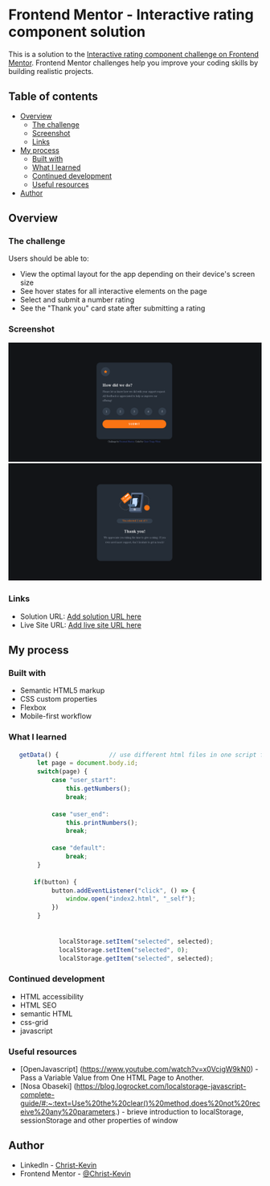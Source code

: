 # Frontend Mentor - Interactive rating component solution

This is a solution to the [Interactive rating component challenge on Frontend Mentor](https://www.frontendmentor.io/challenges/interactive-rating-component-koxpeBUmI). Frontend Mentor challenges help you improve your coding skills by building realistic projects. 

## Table of contents

- [Overview](#overview)
  - [The challenge](#the-challenge)
  - [Screenshot](#screenshot)
  - [Links](#links)
- [My process](#my-process)
  - [Built with](#built-with)
  - [What I learned](#what-i-learned)
  - [Continued development](#continued-development)
  - [Useful resources](#useful-resources)
- [Author](#author)

## Overview

### The challenge

Users should be able to:

- View the optimal layout for the app depending on their device's screen size
- See hover states for all interactive elements on the page
- Select and submit a number rating
- See the "Thank you" card state after submitting a rating

### Screenshot

![](./screenshot_1.jpg)
![](./screenshot_2.jpg)

### Links

- Solution URL: [Add solution URL here](https://your-solution-url.com)
- Live Site URL: [Add live site URL here](https://your-live-site-url.com)

## My process

### Built with

- Semantic HTML5 markup
- CSS custom properties
- Flexbox
- Mobile-first workflow

### What I learned

```js
   getData() {              // use different html files in one script file
        let page = document.body.id;
        switch(page) {
            case "user_start":
                this.getNumbers();
                break;
            
            case "user_end":
                this.printNumbers();
                break;
                
            case "default":
                break;
        }
              
       if(button) {
            button.addEventListener("click", () => {
                window.open("index2.html", "_self");
            })
        }
             
              
              localStorage.setItem("selected", selected);
              localStorage.setItem("selected", 0);
              localStorage.getItem("selected", selected);
```

### Continued development

- HTML accessibility
- HTML SEO
- semantic HTML
- css-grid
- javascript

### Useful resources

- [OpenJavascript] (https://www.youtube.com/watch?v=x0VcigW9kN0) - Pass a Variable Value from One HTML Page to Another.
- [Nosa Obaseki] (https://blog.logrocket.com/localstorage-javascript-complete-guide/#:~:text=Use%20the%20clear()%20method,does%20not%20receive%20any%20parameters.) - brieve introduction  to localStorage, sessionStorage and other properties of window

## Author

- LinkedIn - [Christ-Kevin](https://www.linkedin.com/in/christ-k%C3%A9vin-touga-watat-32026712a)
- Frontend Mentor - [@Christ-Kevin](https://www.frontendmentor.io/profile/Christ-Kevin)
